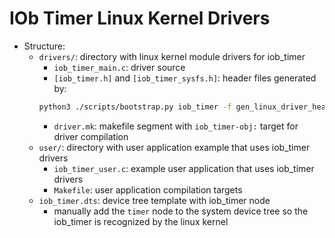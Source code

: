 # IOb Timer Linux Kernel Drivers
- Structure:
    - `drivers/`: directory with linux kernel module drivers for iob_timer
        - `iob_timer_main.c`: driver source
        - `[iob_timer.h]` and `[iob_timer_sysfs.h]`: header files generated by:
        ```bash
        python3 ./scripts/bootstrap.py iob_timer -f gen_linux_driver_headers -o [output_dir]
        ```
        - `driver.mk`: makefile segment with `iob_timer-obj:` target for driver
          compilation
    - `user/`: directory with user application example that uses iob_timer
      drivers
        - `iob_timer_user.c`: example user application that uses iob_timer
          drivers
        - `Makefile`: user application compilation targets
    - `iob_timer.dts`: device tree template with iob_timer node
        - manually add the `timer` node to the system device tree so the
          iob_timer is recognized by the linux kernel

